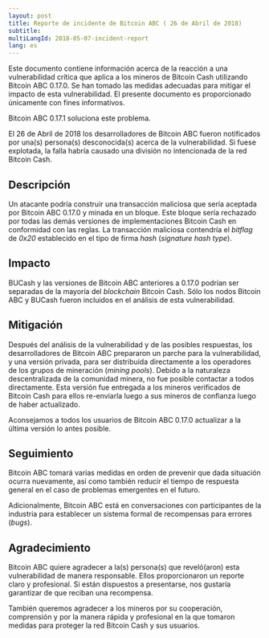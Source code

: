 ```yaml
---
layout: post
title: Reporte de incidente de Bitcoin ABC ( 26 de Abril de 2018)
subtitle:
multiLangId: 2018-05-07-incident-report
lang: es
---
```


Este documento contiene información acerca de la reacción a una vulnerabilidad crítica que aplica a los mineros de Bitcoin Cash utilizando Bitcoin ABC 0.17.0. Se han tomado las medidas adecuadas para mitigar el impacto de esta vulnerabilidad. El presente documento es proporcionado únicamente con fines informativos.

Bitcoin ABC 0.17.1 soluciona este problema.

El 26 de Abril de 2018 los desarrolladores de Bitcoin ABC fueron notificados por una(s) persona(s) desconocida(s) acerca de la vulnerabilidad. Si fuese explotada, la falla habría causado una división no intencionada de la red Bitcoin Cash.

## Descripción

Un atacante podría construir una transacción maliciosa que sería aceptada por Bitcoin ABC 0.17.0 y minada en un bloque. Este bloque sería rechazado por todas las demás versiones de implementaciones Bitcoin Cash en conformidad con las reglas. La transacción maliciosa contendría el *bitflag* de *0x20* establecido en el tipo de firma *hash* (*signature hash type*).

## Impacto

BUCash y las versiones de Bitcoin ABC anteriores a 0.17.0 podrían ser separadas de la mayoría del *blockchain* Bitcoin Cash. Sólo los nodos Bitcoin ABC y BUCash fueron incluidos en el análisis de esta vulnerabilidad.

## Mitigación

Después del análisis de la vulnerabilidad y de las posibles respuestas, los desarrolladores de Bitcoin ABC prepararon un parche para la vulnerabilidad, y una versión privada, para ser distribuida directamente a los operadores de los grupos de mineración (*mining pools*). Debido a la naturaleza descentralizada de la comunidad minera, no fue posible contactar a todos directamente. Esta versión fue entregada a los mineros verificados de Bitcoin Cash para ellos re-enviarla luego a sus mineros de confianza luego de haber actualizado.

Aconsejamos a todos los usuarios de Bitcoin ABC 0.17.0 actualizar a la última versión lo antes posible.

## Seguimiento

Bitcoin ABC tomará varias medidas en orden de prevenir que dada situación ocurra nuevamente, así como también reducir el tiempo de respuesta general en el caso de problemas emergentes en el futuro.

Adicionalmente, Bitcoin ABC está en conversaciones con participantes de la industria para establecer un sistema formal de recompensas para errores (*bugs*).

## Agradecimiento

Bitcoin ABC quiere agradecer a la(s) persona(s) que reveló(aron) esta vulnerabilidad de manera responsable. Ellos proporcionaron un reporte claro y profesional. Si están dispuestos a presentarse, nos gustaría garantizar de que reciban una recompensa.

También queremos agradecer a los mineros por su cooperación, comprensión y por la manera rápida y profesional en la que tomaron medidas para proteger la red Bitcoin Cash y sus usuarios.
